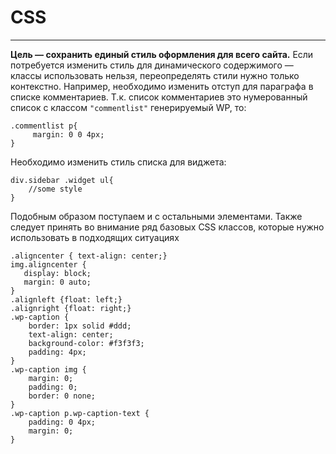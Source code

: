 # CSS

---

**Цель — сохранить единый стиль оформления для всего сайта.**
Если потребуется изменить стиль для динамического содержимого — классы использовать нельзя, переопределять стили нужно только контекстно.
Например, необходимо изменить отступ для параграфа в списке комментариев. Т.к. список комментариев это нумерованный список с классом `"commentlist"` генерируемый WP, то:

    .commentlist p{
         margin: 0 0 4px;
    }

Необходимо изменить стиль списка для виджета:

    div.sidebar .widget ul{
        //some style
    }

Подобным образом поступаем и с остальными элементами.
Также следует принять во внимание ряд базовых CSS классов, которые нужно использовать в подходящих ситуациях

    .aligncenter { text-align: center;}
    img.aligncenter {
       display: block;
       margin: 0 auto;
    }
    .alignleft {float: left;}
    .alignright {float: right;}
    .wp-caption {
        border: 1px solid #ddd;
        text-align: center;
        background-color: #f3f3f3;
        padding: 4px;
    }
    .wp-caption img {
        margin: 0;
        padding: 0;
        border: 0 none;
    }
    .wp-caption p.wp-caption-text {
        padding: 0 4px;
        margin: 0;
    }